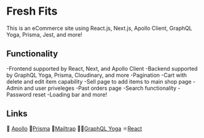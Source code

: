 
# Fresh Fits

This is an eCommerce site using React.js, Next.js, Apollo Client, GraphQL Yoga, Prisma, Jest, and more!

## Functionality

-Frontend supported by React, Next, and Apollo Client
-Backend supported by GraphQL Yoga, Prisma, Cloudinary, and more
-Pagination
-Cart with delete and edit item capability
-Sell page to add items to main shop page
-Admin and user priveleges
-Past orders page
-Search functionality
-Password reset
-Loading bar
and more!

## Links
🚀 [Apollo](https://github.com/apollographql/apollo-client)
🔺[Prisma](https://www.prisma.io/)
💌[Mailtrap](https://mailtrap.io/?gclid=Cj0KCQjw6ar4BRDnARIsAITGzlDb_X0oataEmJkeL-Bf3lFWq-Lk-yx-L5ilirlRStw91mlraM51GkwaApu4EALw_wcB)
🧘‍♀️[GraphQL Yoga](https://github.com/prisma-labs/graphql-yoga)
⚛[React](https://github.com/facebook/react)
